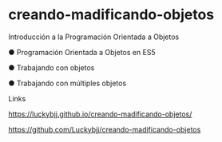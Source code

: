 # creando-madificando-objetos
Introducción a la Programación Orientada a Objetos

● Programación Orientada a Objetos en ES5 

● Trabajando con objetos 

● Trabajando con múltiples objetos


Links

https://luckybjj.github.io/creando-madificando-objetos/

https://github.com/Luckybjj/creando-madificando-objetos
